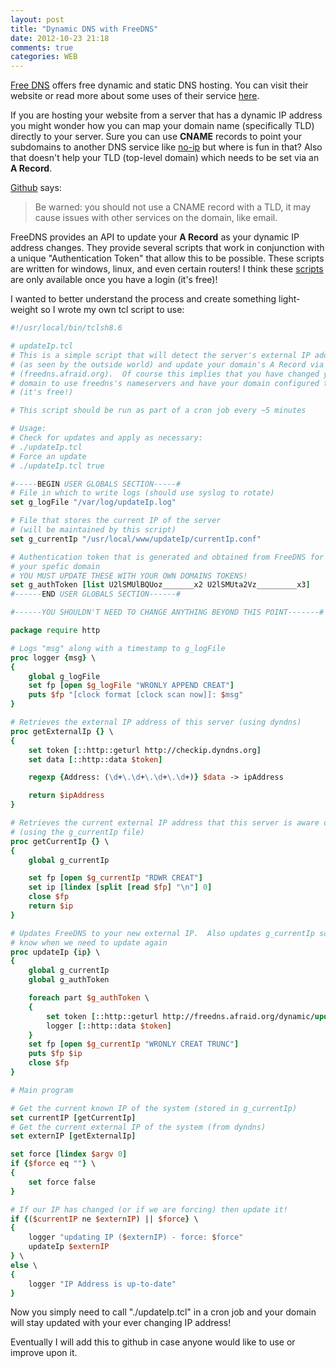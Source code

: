```yaml
---
layout: post
title: "Dynamic DNS with FreeDNS"
date: 2012-10-23 21:18
comments: true
categories: WEB
---
```


[Free DNS](http://freedns.afraid.org/ "Free DNS") offers free dynamic and static DNS hosting.  You can visit their website or read more about some uses of their service [here](/blog/2012/10/22/freedns-is-awesome).

If you are hosting your website from a server that has a dynamic IP address you might wonder how you can map your domain name (specifically TLD) directly to your server.  Sure you can use **CNAME** records to point your subdomains to another DNS service like [no-ip](http://www.no-ip.com/) but where is fun in that?  Also that doesn't help your TLD (top-level domain) which needs to be set via an **A Record**.

[Github](https://help.github.com/articles/setting-up-a-custom-domain-with-pages) says:
> Be warned: you should not use a CNAME record with a TLD, it may cause issues with other services on the domain, like email.

FreeDNS provides an API to update your **A Record** as your dynamic IP address changes.  They provide several scripts that work in conjunction with a unique "Authentication Token" that allow this to be possible.  These scripts are written for windows, linux, and even certain routers!  I think these [scripts](http://freedns.afraid.org/scripts/freedns.clients.php) are only available once you have a login (it's free)!

I wanted to better understand the process and create something light-weight so I wrote my own tcl script to use:

``` tcl updateIp
#!/usr/local/bin/tclsh8.6

# updateIp.tcl
# This is a simple script that will detect the server's external IP address 
# (as seen by the outside world) and update your domain's A Record via FreeDNS
# (freedns.afraid.org).  Of course this implies that you have changed your
# domain to use freedns's nameservers and have your domain configured there
# (it's free!) 

# This script should be run as part of a cron job every ~5 minutes

# Usage:
# Check for updates and apply as necessary:
# ./updateIp.tcl
# Force an update
# ./updateIp.tcl true

#-----BEGIN USER GLOBALS SECTION-----#
# File in which to write logs (should use syslog to rotate)
set g_logFile "/var/log/updateIp.log"

# File that stores the current IP of the server 
# (will be maintained by this script)
set g_currentIp "/usr/local/www/updateIp/currentIp.conf"

# Authentication token that is generated and obtained from FreeDNS for
# your spefic domain
# YOU MUST UPDATE THESE WITH YOUR OWN DOMAINS TOKENS!
set g_authToken [list U2lSMUlBQUoz_______x2 U2lSMUta2Vz_________x3] 
#------END USER GLOBALS SECTION------#

#------YOU SHOULDN'T NEED TO CHANGE ANYTHING BEYOND THIS POINT-------#

package require http

# Logs "msg" along with a timestamp to g_logFile
proc logger {msg} \
{
    global g_logFile
    set fp [open $g_logFile "WRONLY APPEND CREAT"]
    puts $fp "[clock format [clock scan now]]: $msg"
}

# Retrieves the external IP address of this server (using dyndns)
proc getExternalIp {} \
{
    set token [::http::geturl http://checkip.dyndns.org]
    set data [::http::data $token]

    regexp {Address: (\d+\.\d+\.\d+\.\d+)} $data -> ipAddress

    return $ipAddress
}

# Retrieves the current external IP address that this server is aware of
# (using the g_currentIp file)
proc getCurrentIp {} \
{
    global g_currentIp

    set fp [open $g_currentIp "RDWR CREAT"]
    set ip [lindex [split [read $fp] "\n"] 0]
    close $fp
    return $ip  
}

# Updates FreeDNS to your new external IP.  Also updates g_currentIp so we
# know when we need to update again  
proc updateIp {ip} \
{
    global g_currentIp
    global g_authToken

    foreach part $g_authToken \
    {
        set token [::http::geturl http://freedns.afraid.org/dynamic/update.php?$part]
    	logger [::http::data $token]
    }
    set fp [open $g_currentIp "WRONLY CREAT TRUNC"]
    puts $fp $ip
    close $fp
}

# Main program

# Get the current known IP of the system (stored in g_currentIp)
set currentIP [getCurrentIp]
# Get the current external IP of the system (from dyndns)
set externIP [getExternalIp]

set force [lindex $argv 0]
if {$force eq ""} \
{
    set force false
}

# If our IP has changed (or if we are forcing) then update it!
if {($currentIP ne $externIP) || $force} \
{
    logger "updating IP ($externIP) - force: $force"
    updateIp $externIP
} \
else \
{
    logger "IP Address is up-to-date"
}
```

Now you simply need to call "./updateIp.tcl" in a cron job and your domain will stay updated with your ever changing IP address!

Eventually I will add this to github in case anyone would like to use or improve upon it.
